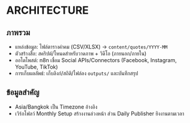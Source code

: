 # ARCHITECTURE

## ภาพรวม
- แหล่งข้อมูล: ไฟล์ตารางคำคม (CSV/XLSX) → `content/quotes/YYYY-MM`
- ตัวสร้างสื่อ: สคริปต์/โหนดสำหรับวาดภาพ + วิดีโอ (ภายนอก/ภายใน)
- ออโตโพสต์: n8n เชื่อม Social APIs/Connectors (Facebook, Instagram, YouTube, TikTok)
- การเก็บผลลัพธ์: เก็บลิงก์/สถิติ/ไฟล์ลง `outputs/` และบันทึกสรุป

## ข้อมูลสำคัญ
- Asia/Bangkok เป็น Timezone อ้างอิง
- เวิร์กโฟลว์ Monthly Setup สร้างงานล่วงหน้า ส่วน Daily Publisher ยิงงานตามเวลา
